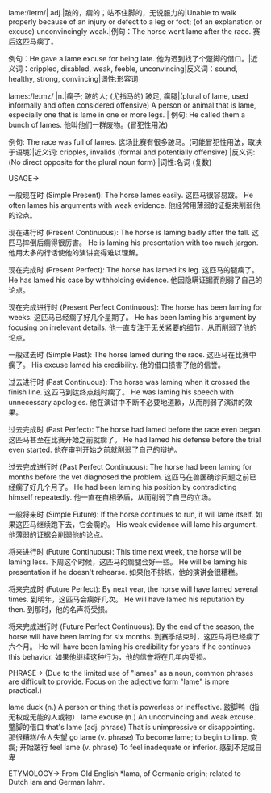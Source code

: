 lame:/leɪm/| adj.|跛的，瘸的；站不住脚的，无说服力的|Unable to walk properly because of an injury or defect to a leg or foot; (of an explanation or excuse) unconvincingly weak.|例句：The horse went lame after the race.  赛后这匹马瘸了。

例句：He gave a lame excuse for being late. 他为迟到找了个蹩脚的借口。|近义词：crippled, disabled, weak, feeble, unconvincing|反义词：sound, healthy, strong, convincing|词性:形容词

lames:/leɪmz/ |n.|瘸子; 跛的人; (尤指马的) 跛足, 瘸腿|(plural of lame, used informally and often considered offensive)  A person or animal that is lame, especially one that is lame in one or more legs. | 例句: He called them a bunch of lames. 他叫他们一群废物。(冒犯性用法)

例句: The race was full of lames. 这场比赛有很多跛马。(可能冒犯性用法，取决于语境)|近义词: cripples, invalids (formal and potentially offensive) |反义词: (No direct opposite for the plural noun form) |词性:名词 (复数)


USAGE->

一般现在时 (Simple Present):
The horse lames easily. 这匹马很容易跛。
He often lames his arguments with weak evidence. 他经常用薄弱的证据来削弱他的论点。

现在进行时 (Present Continuous):
The horse is laming badly after the fall. 这匹马摔倒后瘸得很厉害。
He is laming his presentation with too much jargon. 他用太多的行话使他的演讲变得难以理解。

现在完成时 (Present Perfect):
The horse has lamed its leg. 这匹马的腿瘸了。
He has lamed his case by withholding evidence. 他因隐瞒证据而削弱了自己的论点。

现在完成进行时 (Present Perfect Continuous):
The horse has been laming for weeks. 这匹马已经瘸了好几个星期了。
He has been laming his argument by focusing on irrelevant details.  他一直专注于无关紧要的细节，从而削弱了他的论点。

一般过去时 (Simple Past):
The horse lamed during the race. 这匹马在比赛中瘸了。
His excuse lamed his credibility. 他的借口损害了他的信誉。

过去进行时 (Past Continuous):
The horse was laming when it crossed the finish line. 这匹马到达终点线时瘸了。
He was laming his speech with unnecessary apologies. 他在演讲中不断不必要地道歉，从而削弱了演讲的效果。

过去完成时 (Past Perfect):
The horse had lamed before the race even began. 这匹马甚至在比赛开始之前就瘸了。
He had lamed his defense before the trial even started.  他在审判开始之前就削弱了自己的辩护。

过去完成进行时 (Past Perfect Continuous):
The horse had been laming for months before the vet diagnosed the problem. 这匹马在兽医确诊问题之前已经瘸了好几个月了。
He had been laming his position by contradicting himself repeatedly. 他一直在自相矛盾，从而削弱了自己的立场。

一般将来时 (Simple Future):
If the horse continues to run, it will lame itself. 如果这匹马继续跑下去，它会瘸的。
His weak evidence will lame his argument. 他薄弱的证据会削弱他的论点。

将来进行时 (Future Continuous):
This time next week, the horse will be laming less. 下周这个时候，这匹马的瘸腿会好一些。
He will be laming his presentation if he doesn't rehearse. 如果他不排练，他的演讲会很糟糕。

将来完成时 (Future Perfect):
By next year, the horse will have lamed several times. 到明年，这匹马会瘸好几次。
He will have lamed his reputation by then. 到那时，他的名声将受损。

将来完成进行时 (Future Perfect Continuous):
By the end of the season, the horse will have been laming for six months. 到赛季结束时，这匹马将已经瘸了六个月。
He will have been laming his credibility for years if he continues this behavior. 如果他继续这种行为，他的信誉将在几年内受损。


PHRASE->
(Due to the limited use of "lames" as a noun, common phrases are difficult to provide.  Focus on the adjective form "lame" is more practical.)

lame duck (n.)  A person or thing that is powerless or ineffective.  跛脚鸭（指无权或无能的人或物）
lame excuse (n.)  An unconvincing and weak excuse.  蹩脚的借口
that's lame (adj. phrase)  That is unimpressive or disappointing.  那很糟糕/令人失望
go lame (v. phrase) To become lame; to begin to limp.  变瘸; 开始跛行
feel lame (v. phrase) To feel inadequate or inferior. 感到不足或自卑


ETYMOLOGY->
From Old English *lama, of Germanic origin; related to Dutch lam and German lahm.
